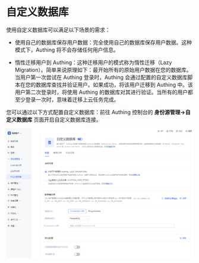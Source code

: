 # 自定义数据库

使用自定义数据库可以满足以下场景的需求：

* 使用自己的数据库保存用户数据：完全使用自己的数据库保存用户数据。这种模式下，Authing 将不会存储任何用户信息。

* 惰性迁移用户到 Authing：这种迁移用户的模式称为惰性迁移（Lazy Migration）。简单来说原理如下：最开始所有的原始用户数据在您的数据库。当用户第一次尝试在 Authing 登录时，Authing 会通过配置的自定义数据库脚本在您的数据库查找并验证用户。如果成功，将该用户迁移到 Authing 中。该用户第二次登录时，将使用  Authing 的数据库对其进行验证。当所有的用户都至少登录一次时，意味着迁移上云任务完成。

您可以通过以下方式配置自定义数据库：前往 Authing 控制台的 **身份源管理->自定义数据库** 页面开启自定义数据库连接。

![](../images/customize-database.png)